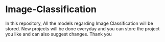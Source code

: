 # Image-Classification

In this repository, All the models regarding Image Classification will be stored.
New projects will be done everyday and you can store the project you like and can also suggest changes.
Thank you
